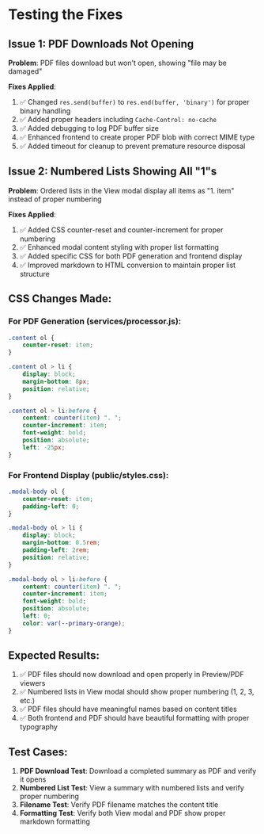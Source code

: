# Testing the Fixes

## Issue 1: PDF Downloads Not Opening
**Problem**: PDF files download but won't open, showing "file may be damaged"

**Fixes Applied**:
1. ✅ Changed `res.send(buffer)` to `res.end(buffer, 'binary')` for proper binary handling
2. ✅ Added proper headers including `Cache-Control: no-cache`
3. ✅ Added debugging to log PDF buffer size
4. ✅ Enhanced frontend to create proper PDF blob with correct MIME type
5. ✅ Added timeout for cleanup to prevent premature resource disposal

## Issue 2: Numbered Lists Showing All "1"s
**Problem**: Ordered lists in the View modal display all items as "1. item" instead of proper numbering

**Fixes Applied**:
1. ✅ Added CSS counter-reset and counter-increment for proper numbering
2. ✅ Enhanced modal content styling with proper list formatting
3. ✅ Added specific CSS for both PDF generation and frontend display
4. ✅ Improved markdown to HTML conversion to maintain proper list structure

## CSS Changes Made:

### For PDF Generation (services/processor.js):
```css
.content ol {
    counter-reset: item;
}

.content ol > li {
    display: block;
    margin-bottom: 8px;
    position: relative;
}

.content ol > li:before {
    content: counter(item) ". ";
    counter-increment: item;
    font-weight: bold;
    position: absolute;
    left: -25px;
}
```

### For Frontend Display (public/styles.css):
```css
.modal-body ol {
    counter-reset: item;
    padding-left: 0;
}

.modal-body ol > li {
    display: block;
    margin-bottom: 0.5rem;
    padding-left: 2rem;
    position: relative;
}

.modal-body ol > li:before {
    content: counter(item) ". ";
    counter-increment: item;
    font-weight: bold;
    position: absolute;
    left: 0;
    color: var(--primary-orange);
}
```

## Expected Results:
1. ✅ PDF files should now download and open properly in Preview/PDF viewers
2. ✅ Numbered lists in View modal should show proper numbering (1, 2, 3, etc.)
3. ✅ PDF files should have meaningful names based on content titles
4. ✅ Both frontend and PDF should have beautiful formatting with proper typography

## Test Cases:
1. **PDF Download Test**: Download a completed summary as PDF and verify it opens
2. **Numbered List Test**: View a summary with numbered lists and verify proper numbering
3. **Filename Test**: Verify PDF filename matches the content title
4. **Formatting Test**: Verify both View modal and PDF show proper markdown formatting